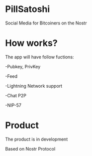 # PillSatoshi
Social Media for Bitcoiners on the Nostr

# How works?

The app will have follow fuctions:

-Pubkey, PrivKey

-Feed

-Lightning Network support

-Chat P2P

-NIP-57


# Product

The product is in development

Based on Nostr Protocol
